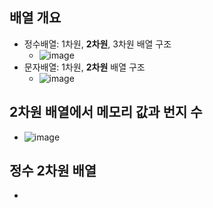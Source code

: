 ## 배열 개요
  * 정수배열: 1차원, **2차원**, 3차원 배열 구조
    - ![image](https://user-images.githubusercontent.com/98008421/166729652-a6b5aff4-3ec2-4650-9141-9e53f61247a6.png)
  * 문자배열: 1차원, **2차원** 배열 구조
    - ![image](https://user-images.githubusercontent.com/98008421/166730150-174bed91-4dbf-4dad-9af4-7f08ec1c4bd3.png)

## 2차원 배열에서 메모리 값과 번지 수
  * ![image](https://user-images.githubusercontent.com/98008421/166730683-33579dd7-388a-4872-9920-904a6b083cd2.png)

## 정수 2차원 배열
  * 
